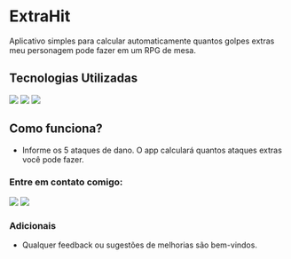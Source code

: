 # ExtraHit
Aplicativo simples para calcular automaticamente quantos golpes extras meu personagem pode fazer em um RPG de mesa.

## Tecnologias Utilizadas 
<div>
  <img src="https://img.shields.io/badge/C%2B%2B-00599C?style=for-the-badge&logo=c%2B%2B&logoColor=white"> <img src="https://img.shields.io/badge/Qt-%23217346.svg?style=for-the-badge&logo=Qt&logoColor=white"> <img src="https://img.shields.io/badge/Qt-qmake-green.svg">
</div>

## **Como funciona?**
* Informe os 5 ataques de dano. O app calculará quantos ataques extras você pode fazer.

### Entre em contato comigo: 

<a href="https://github.com/GuilhQueiroz" target="_blank" rel="noopener noreferrer"><img src="https://img.shields.io/badge/github-12100E.svg?&style=for-the-badge&logo=github&logoColor=white"></a>
<a href="mailto:guiguimaraes.dev@gmail.com" target="_blank" rel="noopener noreferrer"><img src="https://img.shields.io/badge/Gmail-D14836?style=for-the-badge&logo=gmail&logoColor=white"></a>

### Adicionais 

* Qualquer feedback ou sugestões de melhorias são bem-vindos.
